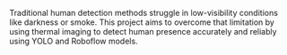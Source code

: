 Traditional human detection methods struggle in low-visibility conditions like darkness or smoke. This project aims to overcome that limitation by using thermal imaging to detect human presence accurately and reliably using YOLO and Roboflow models.
